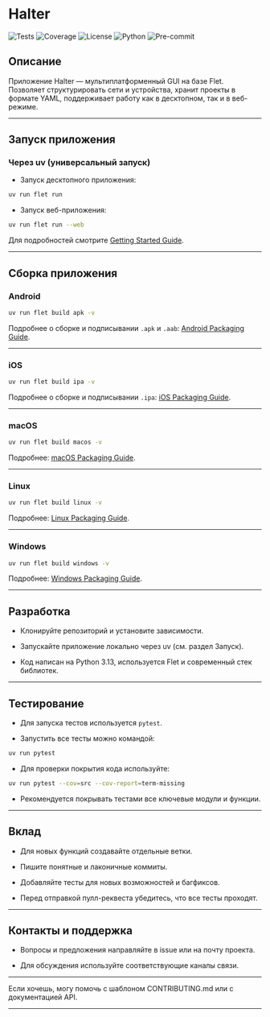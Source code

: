 # Halter

![Tests](https://github.com/<user>/<repo>/actions/workflows/tests.yml/badge.svg)
![Coverage](https://img.shields.io/codecov/c/github/<user>/<repo>?logo=codecov)
![License](https://img.shields.io/github/license/<user>/<repo>)
![Python](https://img.shields.io/badge/python-3.13-blue)
![Pre-commit](https://img.shields.io/badge/pre--commit-enabled-brightgreen?logo=pre-commit)

## Описание

Приложение Halter — мультиплатформенный GUI на базе Flet. Позволяет структурировать сети и устройства, хранит проекты в формате YAML, поддерживает работу как в десктопном, так и в веб-режиме.

---

## Запуск приложения

### Через uv (универсальный запуск)

* Запуск десктопного приложения:

```bash
uv run flet run
```

* Запуск веб-приложения:

```bash
uv run flet run --web
```

Для подробностей смотрите [Getting Started Guide](https://flet.dev/docs/getting-started/).

---

## Сборка приложения

### Android

```bash
uv run flet build apk -v
```

Подробнее о сборке и подписывании `.apk` и `.aab`: [Android Packaging Guide](https://flet.dev/docs/publish/android/).

---

### iOS

```bash
uv run flet build ipa -v
```

Подробнее о сборке и подписывании `.ipa`: [iOS Packaging Guide](https://flet.dev/docs/publish/ios/).

---

### macOS

```bash
uv run flet build macos -v
```

Подробнее: [macOS Packaging Guide](https://flet.dev/docs/publish/macos/).

---

### Linux

```bash
uv run flet build linux -v
```

Подробнее: [Linux Packaging Guide](https://flet.dev/docs/publish/linux/).

---

### Windows

```bash
uv run flet build windows -v
```

Подробнее: [Windows Packaging Guide](https://flet.dev/docs/publish/windows/).

---

## Разработка

* Клонируйте репозиторий и установите зависимости.

* Запускайте приложение локально через uv (см. раздел Запуск).

* Код написан на Python 3.13, используется Flet и современный стек библиотек.

---

## Тестирование

* Для запуска тестов используется `pytest`.

* Запустить все тесты можно командой:

```bash
uv run pytest
```

* Для проверки покрытия кода используйте:

```bash
uv run pytest --cov=src --cov-report=term-missing
```

* Рекомендуется покрывать тестами все ключевые модули и функции.

---

## Вклад

* Для новых функций создавайте отдельные ветки.

* Пишите понятные и лаконичные коммиты.

* Добавляйте тесты для новых возможностей и багфиксов.

* Перед отправкой пулл-реквеста убедитесь, что все тесты проходят.

---

## Контакты и поддержка

* Вопросы и предложения направляйте в issue или на почту проекта.

* Для обсуждения используйте соответствующие каналы связи.

---

Если хочешь, могу помочь с шаблоном CONTRIBUTING.md или с документацией API.

---
